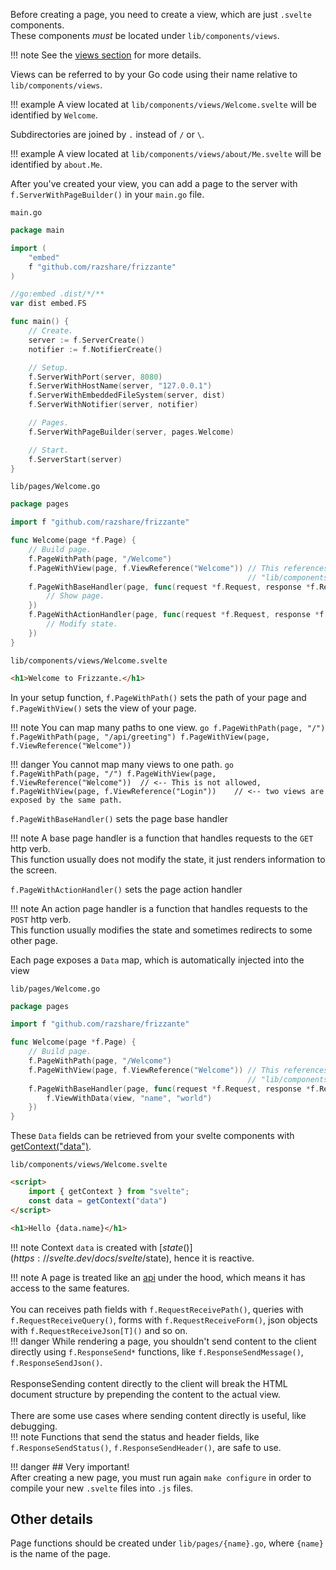 Before creating a page, you need to create a view, which are just `.svelte` components.<br/>
These components *must* be located under `lib/components/views`.

!!! note
	See the [views section](./views.md) for more details.

Views can be referred to by your Go code using their name relative to `lib/components/views`.

!!! example
	A view located at `lib/components/views/Welcome.svelte` will be identified by `Welcome`.

Subdirectories are joined by `.` instead of `/` or `\`.

!!! example
	A view located at `lib/components/views/about/Me.svelte` will be identified by `about.Me`.

After you've created your view, you can add a page to the server with `f.ServerWithPageBuilder()` in your `main.go` file.

`main.go`
```go
package main

import (
	"embed"
	f "github.com/razshare/frizzante"
)

//go:embed .dist/*/**
var dist embed.FS

func main() {
	// Create.
	server := f.ServerCreate()
	notifier := f.NotifierCreate()

	// Setup.
	f.ServerWithPort(server, 8080)
	f.ServerWithHostName(server, "127.0.0.1")
	f.ServerWithEmbeddedFileSystem(server, dist)
	f.ServerWithNotifier(server, notifier)

	// Pages.
	f.ServerWithPageBuilder(server, pages.Welcome)

	// Start.
	f.ServerStart(server)
}
```

`lib/pages/Welcome.go`
```go
package pages

import f "github.com/razshare/frizzante"

func Welcome(page *f.Page) {
	// Build page.
	f.PageWithPath(page, "/Welcome")
	f.PageWithView(page, f.ViewReference("Welcome")) // This references the file 
													 // "lib/components/views/Welcome.svelte"
	f.PageWithBaseHandler(page, func(request *f.Request, response *f.Response, view *f.View) {
		// Show page.
	})
	f.PageWithActionHandler(page, func(request *f.Request, response *f.Response, view *f.View) {
		// Modify state.
	})
}
```

`lib/components/views/Welcome.svelte`
```html
<h1>Welcome to Frizzante.</h1>
```

In your setup function, `f.PageWithPath()` sets the path of your page 
and `f.PageWithView()` sets the view of your page.

!!! note
    You can map many paths to one view.
    ```go
    f.PageWithPath(page, "/")
    f.PageWithPath(page, "/api/greeting")
	f.PageWithView(page, f.ViewReference("Welcome"))
    ```
	
!!! danger
    You cannot map many views to one path.
    ```go
    f.PageWithPath(page, "/")
	f.PageWithView(page, f.ViewReference("Welcome"))  // <-- This is not allowed,
	f.PageWithView(page, f.ViewReference("Login"))    // <-- two views are exposed by the same path.
    ```

`f.PageWithBaseHandler()` sets the page base handler

!!! note
	A base page handler is a function that 
	handles requests to the `GET` http verb.<br/>
	This function usually does not modify the state, 
	it just renders information to the screen.

`f.PageWithActionHandler()` sets the page action handler

!!! note
	An action page handler is a function that 
	handles requests to the `POST` http verb.<br/>
	This function usually modifies the state and 
	sometimes redirects to some other page.

Each page exposes a `Data` map, which is automatically injected into the view


`lib/pages/Welcome.go`
```go
package pages

import f "github.com/razshare/frizzante"

func Welcome(page *f.Page) {
	// Build page.
	f.PageWithPath(page, "/Welcome")
	f.PageWithView(page, f.ViewReference("Welcome")) // This references the file 
													 // "lib/components/views/Welcome.svelte"
	f.PageWithBaseHandler(page, func(request *f.Request, response *f.Response, view *f.View) {
		f.ViewWithData(view, "name", "world")
	})
}
```

These `Data` fields can be retrieved from your svelte components with [getContext("data")](https://svelte.dev/docs/svelte/svelte#getContext).

`lib/components/views/Welcome.svelte`
```html
<script>
	import { getContext } from "svelte";
	const data = getContext("data")
</script>

<h1>Hello {data.name}</h1>
```

!!! note
	Context `data` is created with [$state()](https://svelte.dev/docs/svelte/$state), hence it is reactive.


!!! note
	A page is treated like an [api](./api.md) under the hood, which means it 
	has access to the same features.<br/>
	<br/>
	You can receives path fields with `f.RequestReceivePath()`, 
	queries with `f.RequestReceiveQuery()`,
	forms with `f.RequestReceiveForm()`,
	json objects with `f.RequestReceiveJson[T]()` and so on.<br/>
	!!! danger
		While rendering a page, you shouldn't send content to the client directly 
		using `f.ResponseSend*` functions, 
		like `f.ResponseSendMessage()`, `f.ResponseSendJson()`.<br/>
		<br/>
		ResponseSending content directly to the client will break the HTML document structure by prepending 
		the content to the actual view.<br/>
		<br/>
		There are some use cases where sending content directly is useful, like debugging.<br/>
		!!! note
			Functions that send the status and header fields, like `f.ResponseSendStatus()`, `f.ResponseSendHeader()`, are safe to use.

!!! danger
	## Very important!<br/>
	After creating a new page, you must run again `make configure` in order to compile your new `.svelte` files into `.js` files.

## Other details

Page functions should be created under `lib/pages/{name}.go`, where `{name}` is the name of the page.
